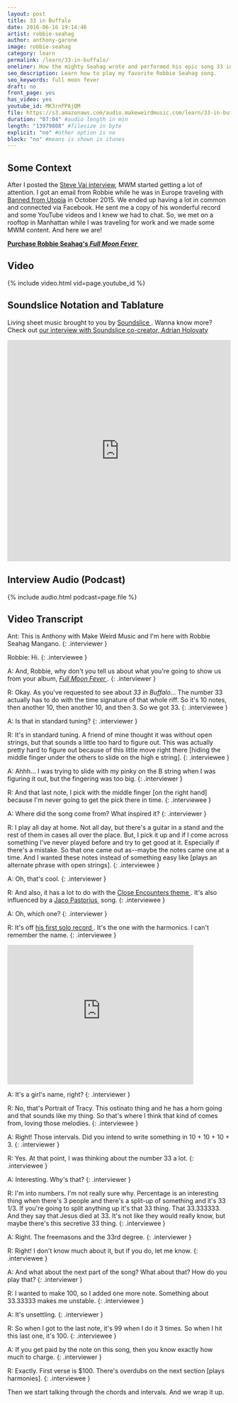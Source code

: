 ```yaml
---
layout: post
title: 33 in Buffalo
date: 2016-06-16 19:14:46
artist: robbie-seahag
author: anthony-garone
image: robbie-seahag
category: learn
permalink: /learn/33-in-buffalo/
oneliner: How the mighty Seahag wrote and performed his epic song 33 in Buffalo.
seo_description: Learn how to play my favorite Robbie Seahag song.
seo_keywords: full moon fever
draft: no
front_page: yes
has_video: yes
youtube_id: MK3rnPPAjQM
file: https://s3.amazonaws.com/audio.makeweirdmusic.com/learn/33-in-buffalo/33-in-buffalo.mp3
duration: "07:04" #audio length in min
length: "13979808" #filesize in byte
explicit: "no" #other option is no
block: "no" #means is shown in itunes
---
```

## Some Context

After I posted the [Steve Vai interview](/interview/steve-vai), MWM started getting a lot of attention. I got an email from Robbie while he was in Europe traveling with [Banned from Utopia](https://www.facebook.com/BannedFromUtopia/) in October 2015. We ended up having a lot in common and connected via Facebook. He sent me a copy of his wonderful record and some YouTube videos and I knew we had to chat. So, we met on a rooftop in Manhattan while I was traveling for work and we made some MWM content. And here we are!

**[Purchase Robbie Seahag's *Full Moon Fever*&nbsp;<i class="non-mwm fa fa-external-link-square"></i>](http://treb-c-moon.wix.com/fullmoonfever)**

## Video

{% include video.html vid=page.youtube_id %}

## Soundslice Notation and Tablature

Living sheet music brought to you by [Soundslice&nbsp;<i class="non-mwm fa fa-external-link-square"></i>](http://soundslice.com). Wanna know more? Check out [our interview with Soundslice co-creator, Adrian Holovaty](/gear/soundslice)

<iframe src="https://www.soundslice.com/scores/46301/embed/" width="100%" height="500" frameBorder="0" allowfullscreen></iframe>

## Interview Audio (Podcast)

{% include audio.html podcast=page.file %}

## Video Transcript

Ant: This is Anthony with Make Weird Music and I'm here with Robbie Seahag Mangano.
{: .interviewer }

Robbie: Hi.
{: .interviewee }

A: And, Robbie, why don't you tell us about what you're going to show us from your album, [*Full Moon Fever*&nbsp;<i class="non-mwm fa fa-external-link-square"></i>](http://treb-c-moon.wix.com/fullmoonfever).
{: .interviewer }

R: Okay. As you've requested to see about *33 in Buffalo*... The number 33 actually has to do with the time signature of that whole riff. So it's 10 notes, then another 10, then another 10, and then 3. So we got 33.
{: .interviewee }

A: Is that in standard tuning?
{: .interviewer }

R: It's in standard tuning. A friend of mine thought it was without open strings, but that sounds a little too hard to figure out. This was actually pretty hard to figure out because of this little move right there [hiding the middle finger under the others to slide on the high e string].
{: .interviewee }

A: Ahhh... I was trying to slide with my pinky on the B string when I was figuring it out, but the fingering was too big.
{: .interviewer }

R: And that last note, I pick with the middle finger [on the right hand] because I'm never going to get the pick there in time.
{: .interviewee }

A: Where did the song come from? What inspired it?
{: .interviewer }

R: I play all day at home. Not all day, but there's a guitar in a stand and the rest of them in cases all over the place. But, I pick it up and if I come across something I've never played before and try to get good at it. Especially if there's a mistake. So that one came out as--maybe the notes came one at a time. And I wanted these notes instead of something easy like [plays an alternate phrase with open strings].
{: .interviewee }

A: Oh, that's cool.
{: .interviewer }

R: And also, it has a lot to do with the [Close Encounters theme&nbsp;<i class="non-mwm fa fa-external-link-square"></i>](https://en.wikipedia.org/wiki/Close_Encounters_of_the_Third_Kind#Soundtrack). It's also influenced by a [Jaco Pastorius&nbsp;<i class="non-mwm fa fa-external-link-square"></i>](https://en.wikipedia.org/wiki/Jaco_Pastorius) song.
{: .interviewee }

A: Oh, which one?
{: .interviewer }

R: It's off [his first solo record&nbsp;<i class="non-mwm fa fa-external-link-square"></i>](https://en.wikipedia.org/wiki/Jaco_Pastorius_(album)). It's the one with the harmonics. I can't remember the name.
{: .interviewee }

<div class="video-wrapper"><iframe width="420" height="315" src="https://www.youtube.com/embed/v_kv_UjIM7Y?rel=0" frameborder="0" allowfullscreen></iframe></div>

A: It's a girl's name, right?
{: .interviewer }

R: No, that's Portrait of Tracy. This ostinato thing and he has a horn going and that sounds like my thing. So that's where I think that kind of comes from, loving those melodies.
{: .interviewee }

A: Right! Those intervals. Did you intend to write something in 10 + 10 + 10 + 3.
{: .interviewer }

R: Yes. At that point, I was thinking about the number 33 a lot.
{: .interviewee }

A: Interesting. Why's that?
{: .interviewer }

R: I'm into numbers. I'm not really sure why. Percentage is an interesting thing when there's 3 people and there's a split-up of something and it's 33 1/3. If you're going to split anything up it's that 33 thing. That 33.333333. And they say that Jesus died at 33. It's not like they would really know, but maybe there's this secretive 33 thing.
{: .interviewee }

A: Right. The freemasons and the 33rd degree.
{: .interviewer }

R: Right! I don't know much about it, but if you do, let me know.
{: .interviewee }

A: And what about the next part of the song? What about that? How do you play that?
{: .interviewer }

R: I wanted to make 100, so I added one more note. Something about 33.33333 makes me unstable.
{: .interviewee }

A: It's unsettling.
{: .interviewer }

R: So when I got to the last note, it's 99 when I do it 3 times. So when I hit this last one, it's 100.
{: .interviewee }

A: If you get paid by the note on this song, then you know exactly how much to charge.
{: .interviewer }

R: Exactly. First verse is $100. There's overdubs on the next section [plays harmonies].
{: .interviewee }

Then we start talking through the chords and intervals. And we wrap it up.
